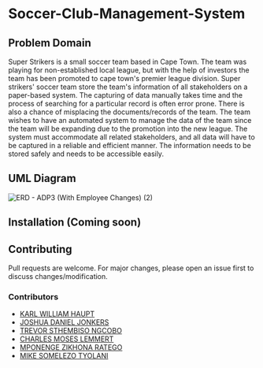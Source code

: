 # Soccer-Club-Management-System

## Problem Domain
Super Strikers is a small soccer team based in Cape Town. The team was playing for non-established local league, but with the help of investors 
the team has been promoted to cape town's premier league division. Super strikers' soccer team store the team's information of all stakeholders on a 
paper-based system. The capturing of data manually takes time and the process of searching for a particular record is often error prone. 
There is also a chance of misplacing the documents/records of the team. The team wishes to have an automated system to manage the data of the team since 
the team will be expanding due to the promotion into the new league. The system must accommodate all related stakeholders, and all data will have to be 
captured in a reliable and efficient manner. The information needs to be stored safely and needs to be accessible easily.   

## UML Diagram
![ERD - ADP3 (With Employee Changes) (2)](https://user-images.githubusercontent.com/69191757/162582366-f8499409-717d-42e4-835c-8903aa1cff0f.png)

## Installation (Coming soon)
<!-- 1. Download/Clone the repository onto your computer and run it using an Java compiler
2. Download/Clone the JAR file to run the application -->

## Contributing
Pull requests are welcome. For major changes, please open an issue first to discuss changes/modification.

### Contributors
* [KARL WILLIAM HAUPT](https://github.com/Karl-Haupt)
* [JOSHUA DANIEL JONKERS](https://github.com/JoshJonk)
* [TREVOR STHEMBISO NGCOBO](https://github.com/TrevorNgcobo)
* [CHARLES MOSES LEMMERT](https://github.com/Astro-Alien)
* [MPONENGE ZIKHONA RATEGO](https://github.com/MANtor123)
* [MIKE SOMELEZO TYOLANI](https://github.com/miketyo)
